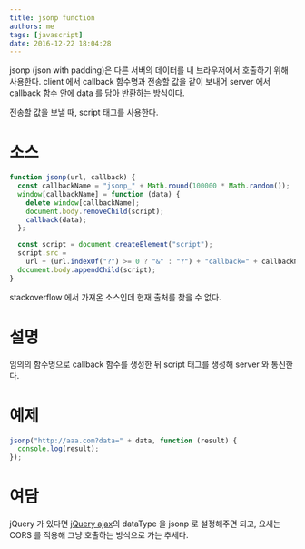 ```yaml
---
title: jsonp function
authors: me
tags: [javascript]
date: 2016-12-22 18:04:28
---
```


jsonp (json with padding)은 다른 서버의 데이터를 내 브라우저에서 호출하기 위해 사용한다.
client 에서 callback 함수명과 전송할 값을 같이 보내어 server 에서 callback 함수 안에 data 를 담아 반환하는 방식이다.

전송할 값을 보낼 때, script 태그를 사용한다.

# 소스

```js
function jsonp(url, callback) {
  const callbackName = "jsonp_" + Math.round(100000 * Math.random());
  window[callbackName] = function (data) {
    delete window[callbackName];
    document.body.removeChild(script);
    callback(data);
  };

  const script = document.createElement("script");
  script.src =
    url + (url.indexOf("?") >= 0 ? "&" : "?") + "callback=" + callbackName;
  document.body.appendChild(script);
}
```

stackoverflow 에서 가져온 소스인데 현재 출처를 찾을 수 없다.

# 설명

임의의 함수명으로 callback 함수를 생성한 뒤 script 태그를 생성해 server 와 통신한다.

# 예제

```javascript
jsonp("http://aaa.com?data=" + data, function (result) {
  console.log(result);
});
```

# 여담

jQuery 가 있다면 [jQuery ajax](https://api.jquery.com/jquery.ajax/#jQuery-ajax-settings)의 dataType 을 jsonp 로 설정해주면 되고,
요새는 CORS 를 적용해 그냥 호출하는 방식으로 가는 추세다.
